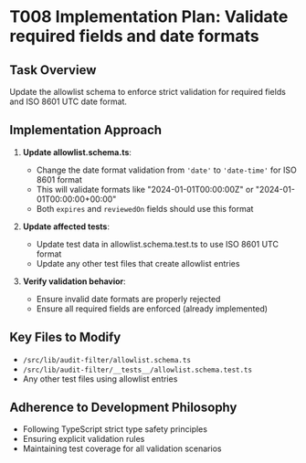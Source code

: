 # T008 Implementation Plan: Validate required fields and date formats

## Task Overview

Update the allowlist schema to enforce strict validation for required fields and ISO 8601 UTC date format.

## Implementation Approach

1. **Update allowlist.schema.ts**:

   - Change the date format validation from `'date'` to `'date-time'` for ISO 8601 format
   - This will validate formats like "2024-01-01T00:00:00Z" or "2024-01-01T00:00:00+00:00"
   - Both `expires` and `reviewedOn` fields should use this format

2. **Update affected tests**:

   - Update test data in allowlist.schema.test.ts to use ISO 8601 UTC format
   - Update any other test files that create allowlist entries

3. **Verify validation behavior**:
   - Ensure invalid date formats are properly rejected
   - Ensure all required fields are enforced (already implemented)

## Key Files to Modify

- `/src/lib/audit-filter/allowlist.schema.ts`
- `/src/lib/audit-filter/__tests__/allowlist.schema.test.ts`
- Any other test files using allowlist entries

## Adherence to Development Philosophy

- Following TypeScript strict type safety principles
- Ensuring explicit validation rules
- Maintaining test coverage for all validation scenarios

